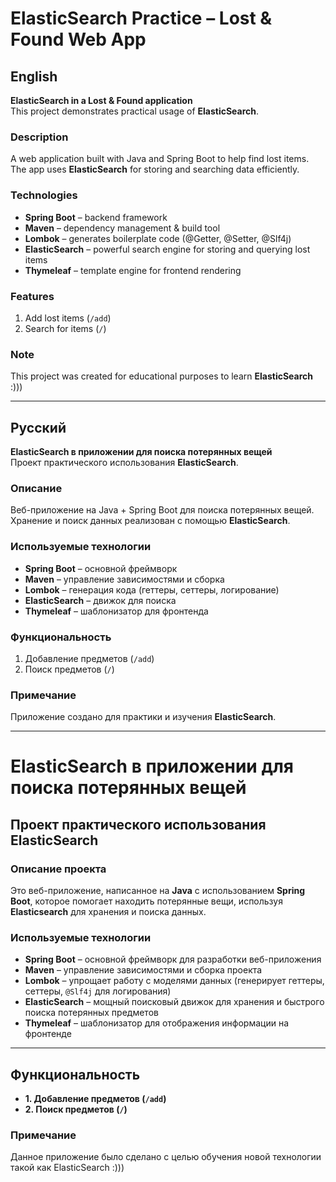 # ElasticSearch Practice – Lost & Found Web App

## English
**ElasticSearch in a Lost & Found application**  
This project demonstrates practical usage of **ElasticSearch**.

### Description
A web application built with Java and Spring Boot to help find lost items.  
The app uses **ElasticSearch** for storing and searching data efficiently.

### Technologies
- **Spring Boot** – backend framework  
- **Maven** – dependency management & build tool  
- **Lombok** – generates boilerplate code (@Getter, @Setter, @Slf4j)  
- **ElasticSearch** – powerful search engine for storing and querying lost items  
- **Thymeleaf** – template engine for frontend rendering  

### Features
1. Add lost items (`/add`)  
2. Search for items (`/`)  

### Note
This project was created for educational purposes to learn **ElasticSearch** :)))

---

## Русский
**ElasticSearch в приложении для поиска потерянных вещей**  
Проект практического использования **ElasticSearch**.

### Описание
Веб-приложение на Java + Spring Boot для поиска потерянных вещей.  
Хранение и поиск данных реализован с помощью **ElasticSearch**.

### Используемые технологии
- **Spring Boot** – основной фреймворк  
- **Maven** – управление зависимостями и сборка  
- **Lombok** – генерация кода (геттеры, сеттеры, логирование)  
- **ElasticSearch** – движок для поиска  
- **Thymeleaf** – шаблонизатор для фронтенда  

### Функциональность
1. Добавление предметов (`/add`)  
2. Поиск предметов (`/`)  

### Примечание
Приложение создано для практики и изучения **ElasticSearch**.


---

# **ElasticSearch в приложении для поиска потерянных вещей**  
## **Проект практического использования ElasticSearch**  

### **Описание проекта**  
Это веб-приложение, написанное на **Java** с использованием **Spring Boot**, которое помогает находить потерянные вещи, используя **Elasticsearch** для хранения и поиска данных.  

### **Используемые технологии**  
- **Spring Boot** – основной фреймворк для разработки веб-приложения  
- **Maven** – управление зависимостями и сборка проекта  
- **Lombok** – упрощает работу с моделями данных (генерирует геттеры, сеттеры, `@Slf4j` для логирования)  
- **ElasticSearch** – мощный поисковый движок для хранения и быстрого поиска потерянных предметов  
- **Thymeleaf** – шаблонизатор для отображения информации на фронтенде  

---

## **Функциональность**  
- **1. Добавление предметов (`/add`)**
- **2. Поиск предметов (`/`)**

### **Примечание**  
Данное приложение было сделано с целью обучения новой технологии такой как ElasticSearch :)))
